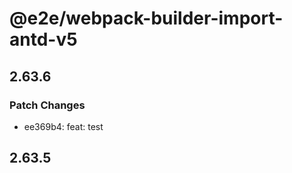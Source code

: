 # @e2e/webpack-builder-import-antd-v5

## 2.63.6

### Patch Changes

- ee369b4: feat: test

## 2.63.5
